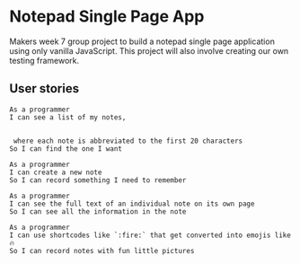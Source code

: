 # Notepad Single Page App

Makers week 7 group project to build a notepad single page application using only vanilla JavaScript. This project will also involve creating our own testing framework.

## User stories

```
As a programmer
I can see a list of my notes,


 where each note is abbreviated to the first 20 characters
So I can find the one I want

As a programmer
I can create a new note
So I can record something I need to remember

As a programmer
I can see the full text of an individual note on its own page
So I can see all the information in the note

As a programmer
I can use shortcodes like `:fire:` that get converted into emojis like 🔥
So I can record notes with fun little pictures
```
